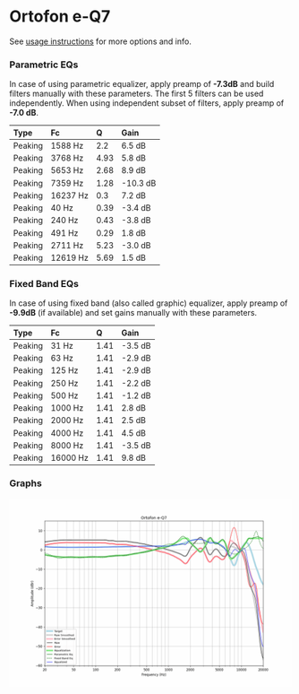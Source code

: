 # Ortofon e-Q7
See [usage instructions](https://github.com/jaakkopasanen/AutoEq#usage) for more options and info.

### Parametric EQs
In case of using parametric equalizer, apply preamp of **-7.3dB** and build filters manually
with these parameters. The first 5 filters can be used independently.
When using independent subset of filters, apply preamp of **-7.0 dB**.

| Type    | Fc       |    Q | Gain     |
|:--------|:---------|:-----|:---------|
| Peaking | 1588 Hz  | 2.2  | 6.5 dB   |
| Peaking | 3768 Hz  | 4.93 | 5.8 dB   |
| Peaking | 5653 Hz  | 2.68 | 8.9 dB   |
| Peaking | 7359 Hz  | 1.28 | -10.3 dB |
| Peaking | 16237 Hz | 0.3  | 7.2 dB   |
| Peaking | 40 Hz    | 0.39 | -3.4 dB  |
| Peaking | 240 Hz   | 0.43 | -3.8 dB  |
| Peaking | 491 Hz   | 0.29 | 1.8 dB   |
| Peaking | 2711 Hz  | 5.23 | -3.0 dB  |
| Peaking | 12619 Hz | 5.69 | 1.5 dB   |

### Fixed Band EQs
In case of using fixed band (also called graphic) equalizer, apply preamp of **-9.9dB**
(if available) and set gains manually with these parameters.

| Type    | Fc       |    Q | Gain    |
|:--------|:---------|:-----|:--------|
| Peaking | 31 Hz    | 1.41 | -3.5 dB |
| Peaking | 63 Hz    | 1.41 | -2.9 dB |
| Peaking | 125 Hz   | 1.41 | -2.9 dB |
| Peaking | 250 Hz   | 1.41 | -2.2 dB |
| Peaking | 500 Hz   | 1.41 | -1.2 dB |
| Peaking | 1000 Hz  | 1.41 | 2.8 dB  |
| Peaking | 2000 Hz  | 1.41 | 2.5 dB  |
| Peaking | 4000 Hz  | 1.41 | 4.5 dB  |
| Peaking | 8000 Hz  | 1.41 | -3.5 dB |
| Peaking | 16000 Hz | 1.41 | 9.8 dB  |

### Graphs
![](./Ortofon%20e-Q7.png)